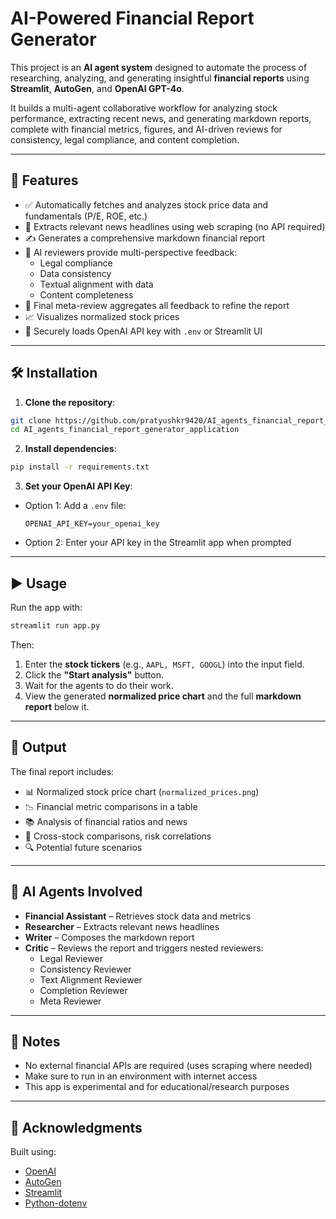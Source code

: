 # AI-Powered Financial Report Generator

This project is an **AI agent system** designed to automate the process of researching, analyzing, and generating insightful **financial reports** using **Streamlit**, **AutoGen**, and **OpenAI GPT-4o**.

It builds a multi-agent collaborative workflow for analyzing stock performance, extracting recent news, and generating markdown reports, complete with financial metrics, figures, and AI-driven reviews for consistency, legal compliance, and content completion.

---

## 🚀 Features

- ✅ Automatically fetches and analyzes stock price data and fundamentals (P/E, ROE, etc.)
- 📰 Extracts relevant news headlines using web scraping (no API required)
- ✍️ Generates a comprehensive markdown financial report
- 🧠 AI reviewers provide multi-perspective feedback:
  - Legal compliance
  - Data consistency
  - Textual alignment with data
  - Content completeness
- 🎯 Final meta-review aggregates all feedback to refine the report
- 📈 Visualizes normalized stock prices
- 🔐 Securely loads OpenAI API key with `.env` or Streamlit UI

---

## 🛠️ Installation

1. **Clone the repository**:

```bash
git clone https://github.com/pratyushkr9420/AI_agents_financial_report_generator_application.git
cd AI_agents_financial_report_generator_application
```

2. **Install dependencies**:

```bash
pip install -r requirements.txt
```

3. **Set your OpenAI API Key**:

- Option 1: Add a `.env` file:
  ```env
  OPENAI_API_KEY=your_openai_key
  ```
- Option 2: Enter your API key in the Streamlit app when prompted

---

## ▶️ Usage

Run the app with:

```bash
streamlit run app.py
```

Then:

1. Enter the **stock tickers** (e.g., `AAPL, MSFT, GOOGL`) into the input field.
2. Click the **"Start analysis"** button.
3. Wait for the agents to do their work.
4. View the generated **normalized price chart** and the full **markdown report** below it.

---

## 📂 Output

The final report includes:

- 📊 Normalized stock price chart (`normalized_prices.png`)
- 📉 Financial metric comparisons in a table
- 📚 Analysis of financial ratios and news
- 📌 Cross-stock comparisons, risk correlations
- 🔍 Potential future scenarios

---

## 🧠 AI Agents Involved

- **Financial Assistant** – Retrieves stock data and metrics
- **Researcher** – Extracts relevant news headlines
- **Writer** – Composes the markdown report
- **Critic** – Reviews the report and triggers nested reviewers:
  - Legal Reviewer
  - Consistency Reviewer
  - Text Alignment Reviewer
  - Completion Reviewer
  - Meta Reviewer

---

## 📎 Notes

- No external financial APIs are required (uses scraping where needed)
- Make sure to run in an environment with internet access
- This app is experimental and for educational/research purposes

---

## 🙏 Acknowledgments

Built using:

- [OpenAI](https://openai.com/)
- [AutoGen](https://github.com/microsoft/autogen)
- [Streamlit](https://streamlit.io/)
- [Python-dotenv](https://github.com/theskumar/python-dotenv)
